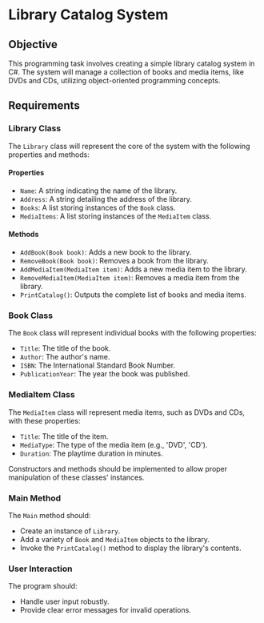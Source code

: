 # Library Catalog System

## Objective

This programming task involves creating a simple library catalog system in C#. The system will manage a collection of books and media items, like DVDs and CDs, utilizing object-oriented programming concepts.

## Requirements

### Library Class

The `Library` class will represent the core of the system with the following properties and methods:

#### Properties

- `Name`: A string indicating the name of the library.
- `Address`: A string detailing the address of the library.
- `Books`: A list storing instances of the `Book` class.
- `MediaItems`: A list storing instances of the `MediaItem` class.

#### Methods

- `AddBook(Book book)`: Adds a new book to the library.
- `RemoveBook(Book book)`: Removes a book from the library.
- `AddMediaItem(MediaItem item)`: Adds a new media item to the library.
- `RemoveMediaItem(MediaItem item)`: Removes a media item from the library.
- `PrintCatalog()`: Outputs the complete list of books and media items.

### Book Class

The `Book` class will represent individual books with the following properties:

- `Title`: The title of the book.
- `Author`: The author's name.
- `ISBN`: The International Standard Book Number.
- `PublicationYear`: The year the book was published.

### MediaItem Class

The `MediaItem` class will represent media items, such as DVDs and CDs, with these properties:

- `Title`: The title of the item.
- `MediaType`: The type of the media item (e.g., 'DVD', 'CD').
- `Duration`: The playtime duration in minutes.

Constructors and methods should be implemented to allow proper manipulation of these classes' instances.

### Main Method

The `Main` method should:

- Create an instance of `Library`.
- Add a variety of `Book` and `MediaItem` objects to the library.
- Invoke the `PrintCatalog()` method to display the library's contents.

### User Interaction

The program should:

- Handle user input robustly.
- Provide clear error messages for invalid operations.
